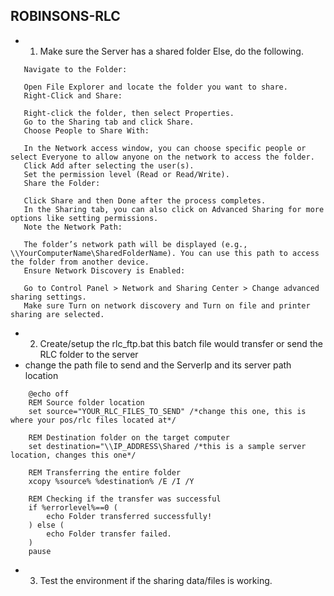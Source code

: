 ## ROBINSONS-RLC
 - 1. Make sure the Server has a shared folder
    Else, do the following.
 ```
    Navigate to the Folder:

    Open File Explorer and locate the folder you want to share.
    Right-Click and Share:

    Right-click the folder, then select Properties.
    Go to the Sharing tab and click Share.
    Choose People to Share With:

    In the Network access window, you can choose specific people or select Everyone to allow anyone on the network to access the folder.
    Click Add after selecting the user(s).
    Set the permission level (Read or Read/Write).
    Share the Folder:

    Click Share and then Done after the process completes.
    In the Sharing tab, you can also click on Advanced Sharing for more options like setting permissions.
    Note the Network Path:

    The folder’s network path will be displayed (e.g., \\YourComputerName\SharedFolderName). You can use this path to access the folder from another device.
    Ensure Network Discovery is Enabled:

    Go to Control Panel > Network and Sharing Center > Change advanced sharing settings.
    Make sure Turn on network discovery and Turn on file and printer sharing are selected.
 ```
- 2. Create/setup the rlc_ftp.bat this batch file would transfer or send the RLC folder to the server
- change the path file to send and the ServerIp and its server path location
```
    @echo off
    REM Source folder location
    set source="YOUR_RLC_FILES_TO_SEND" /*change this one, this is where your pos/rlc files located at*/

    REM Destination folder on the target computer
    set destination="\\IP_ADDRESS\Shared /*this is a sample server location, changes this one*/

    REM Transferring the entire folder
    xcopy %source% %destination% /E /I /Y

    REM Checking if the transfer was successful
    if %errorlevel%==0 (
        echo Folder transferred successfully!
    ) else (
        echo Folder transfer failed.
    )
    pause
```
- 3. Test the environment if the sharing data/files is working.
